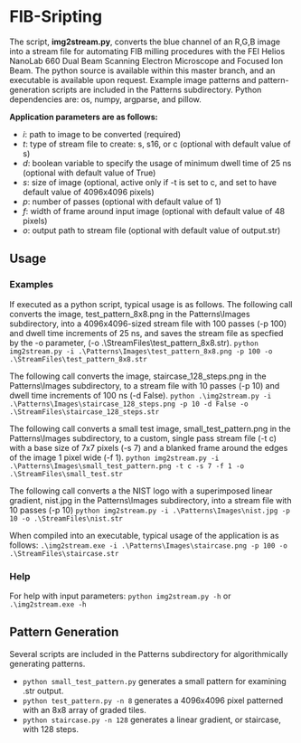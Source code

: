 # FIB-Sripting

The script, **img2stream.py**, converts the blue channel of an R,G,B image into a stream file for automating FIB milling procedures with the FEI Helios NanoLab 660 Dual Beam Scanning Electron Microscope and Focused Ion Beam. The python source is available within this master branch, and an executable is available upon request. Example image patterns and pattern-generation scripts are included in the Patterns subdirectory. Python dependencies are: os, numpy, argparse, and pillow.

**Application parameters are as follows:**
- *i*: path to image to be converted (required)
- *t*: type of stream file to create: s, s16, or c (optional with default value of s)
- *d*: boolean variable to specify the usage of minimum dwell time of 25 ns (optional with default value of True)
- *s*: size of image (optional, active only if -t is set to c, and set to have default value of 4096x4096 pixels)
- *p*: number of passes (optional with default value of 1)
- *f*: width of frame around input image (optional with default value of 48 pixels)
- *o*: output path to stream file (optional with default value of output.str)

## Usage
### Examples
If executed as a python script, typical usage is as follows. The following call converts the image, test_pattern_8x8.png in the Patterns\Images subdirectory, into a 4096x4096-sized stream file with 100 passes (-p 100) and dwell time increments of 25 ns, and saves the stream file as specfied by the -o parameter, (-o .\StreamFiles\test_pattern_8x8.str). 
`python img2stream.py -i .\Patterns\Images\test_pattern_8x8.png -p 100 -o .\StreamFiles\test_pattern_8x8.str`

The following call converts the image, staircase_128_steps.png in the Patterns\Images subdirectory, to a stream file with 10 passes (-p 10) and dwell time increments of 100 ns (-d False).
`python .\img2stream.py -i .\Patterns\Images\staircase_128_steps.png -p 10 -d False -o .\StreamFiles\staircase_128_steps.str`

The following call converts a small test image, small_test_pattern.png in the Patterns\Images subdirectory, to a custom, single pass stream file (-t c) with a base size of 7x7 pixels (-s 7) and a blanked frame around the edges of the image 1 pixel wide (-f 1).
`python img2stream.py -i .\Patterns\Images\small_test_pattern.png -t c -s 7 -f 1 -o .\StreamFiles\small_test.str`

The following call converts a the NIST logo with a superimposed linear gradient, nist.jpg in the Patterns\Images subdirectory, into a stream file with 10 passes (-p 10)
`python img2stream.py -i .\Patterns\Images\nist.jpg -p 10 -o .\StreamFiles\nist.str`

When compiled into an executable, typical usage of the application is as follows:
`.\img2stream.exe -i .\Patterns\Images\staircase.png -p 100 -o .\StreamFiles\staircase.str`


### Help
For help with input parameters:
`python img2stream.py -h`
or
`.\img2stream.exe -h`


## Pattern Generation
Several scripts are included in the Patterns subdirectory for algorithmically generating patterns. 
- `python small_test_pattern.py` generates a small pattern for examining .str output.
- `python test_pattern.py -n 8` generates a 4096x4096 pixel patterned with an 8x8 array of graded tiles.
- `python staircase.py -n 128` generates a linear gradient, or staircase, with 128 steps.
